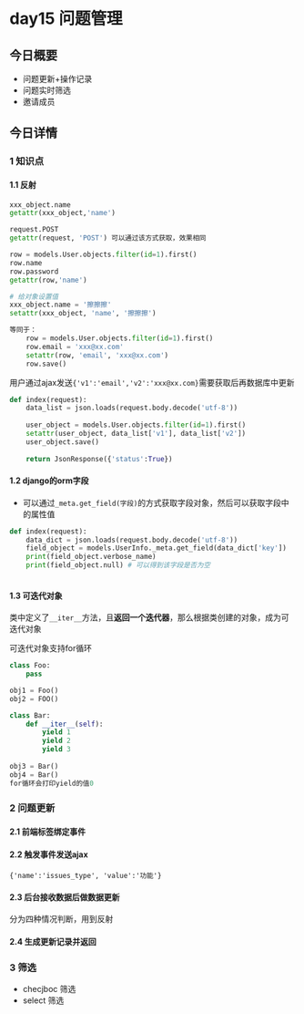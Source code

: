 # day15 问题管理

## 今日概要

- 问题更新+操作记录
- 问题实时筛选
- 邀请成员

## 今日详情

### 1 知识点

#### 1.1 反射

```python
xxx_object.name
getattr(xxx_object,'name')

request.POST
getattr(request, 'POST') 可以通过该方式获取，效果相同

row = models.User.objects.filter(id=1).first()
row.name
row.password
getattr(row,'name')
```

```python
# 给对象设置值
xxx_object.name = '擦擦擦'
setattr(xxx_object, 'name', '擦擦擦')

等同于：
	row = models.User.objects.filter(id=1).first()
	row.email = 'xxx@xx.com'
	setattr(row, 'email', 'xxx@xx.com')
	row.save()
```

用户通过ajax发送`{'v1':'email','v2':'xxx@xx.com}`需要获取后再数据库中更新

```python
def index(request):
	data_list = json.loads(request.body.decode('utf-8'))
	
	user_object = models.User.objects.filter(id=1).first()
	setattr(user_object, data_list['v1'], data_list['v2'])
	user_object.save()
	
	return JsonResponse({'status':True})
```

#### 1.2 django的orm字段

- 可以通过`_meta.get_field(字段)`的方式获取字段对象，然后可以获取字段中的属性值

```python
def index(request):
	data_dict = json.loads(request.body.decode('utf-8'))
	field_object = models.UserInfo._meta.get_field(data_dict['key'])
	print(field_object.verbose_name)
	print(field_object.null) # 可以得到该字段是否为空
	
```

#### 1.3 可迭代对象

类中定义了`__iter__`方法，且**返回一个迭代器**，那么根据类创建的对象，成为可迭代对象

可迭代对象支持for循环

```python
class Foo:
	pass

obj1 = Foo()
obj2 = FOO()
```

```python
class Bar:
	def __iter__(self):
		yield 1
		yield 2
		yield 3
		
obj3 = Bar()
obj4 = Bar()
for循环会打印yield的值0
```

### 2 问题更新

#### 2.1 前端标签绑定事件

#### 2.2 触发事件发送ajax

```
{'name':'issues_type', 'value':'功能'}
```

#### 2.3 后台接收数据后做数据更新

分为四种情况判断，用到反射

#### 2.4 生成更新记录并返回







### 3 筛选

- checjboc 筛选
- select 筛选


















